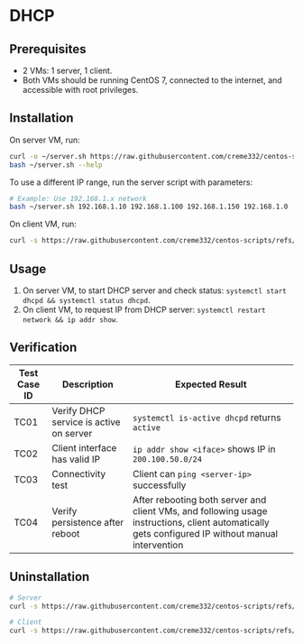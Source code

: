 # DHCP

## Prerequisites

- 2 VMs: 1 server, 1 client.
- Both VMs should be running CentOS 7, connected to the internet, and accessible with root privileges.

## Installation

On server VM, run:

```bash
curl -o ~/server.sh https://raw.githubusercontent.com/creme332/centos-scripts/refs/heads/dhcp/dhcp-lab/server.sh
bash ~/server.sh --help
```

To use a different IP range, run the server script with parameters:
```bash
# Example: Use 192.168.1.x network
bash ~/server.sh 192.168.1.10 192.168.1.100 192.168.1.150 192.168.1.0
```

On client VM, run:

```bash
curl -s https://raw.githubusercontent.com/creme332/centos-scripts/refs/heads/dhcp/dhcp-lab/client.sh | sh
```

## Usage

1. On server VM, to start DHCP server and check status: `systemctl start dhcpd && systemctl status dhcpd`.
2. On client VM, to request IP from DHCP server: `systemctl restart network && ip addr show`.

## Verification

| Test Case ID | Description                             | Expected Result                                                                                                                                   |
| ------------ | --------------------------------------- | ------------------------------------------------------------------------------------------------------------------------------------------------- |
| TC01         | Verify DHCP service is active on server | `systemctl is-active dhcpd` returns `active`                                                                                                      |
| TC02         | Client interface has valid IP           | `ip addr show <iface>` shows IP in `200.100.50.0/24`                                                                                              |
| TC03         | Connectivity test                       | Client can `ping <server-ip>` successfully                                                                                                        |
| TC04         | Verify persistence after reboot         | After rebooting both server and client VMs, and following usage instructions, client automatically gets configured IP without manual intervention |

## Uninstallation

```sh
# Server
curl -s https://raw.githubusercontent.com/creme332/centos-scripts/refs/heads/dhcp/dhcp-lab/uninstall-server.sh | sh

# Client
curl -s https://raw.githubusercontent.com/creme332/centos-scripts/refs/heads/dhcp/dhcp-lab/uninstall-client.sh | sh
```